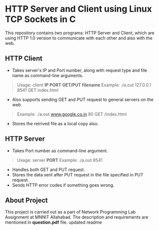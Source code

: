 # HTTP Server and Client using Linux TCP Sockets in C


This repository contains two programs: HTTP Server and Client, which are using HTTP 1.0 version to communicate with each other and also with the web.


## HTTP Client
- Takes server's IP and Port number, along with request type and file name as command-line  arguments.
> Usage: client **IP PORT GET/PUT filename**
> Example: ./a.out 127.0.0.1 8541 GET index.html

- Also supports sending GET and PUT request to general servers on the web
> Example: ./a.out www.google.co.in 80 GET /index.html
- Stores the retrived file as a local copy also.

## HTTP Server
- Takes Port number as command-line argument.
> Usage: server **PORT**
> Example: ./a.out 8541
- Handles both GET and PUT request.
- Stores the data sent after PUT request in the file specified in PUT request.
- Sends HTTP error codes if something goes wrong.

## About Project

This project is carried out as a part of Network Programming Lab Assignment at MNNIT Allahabad.
The description and requirements are mentioned in **question.pdf** file. updated readme
